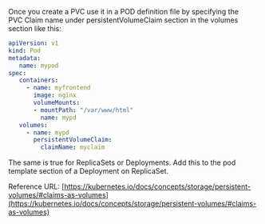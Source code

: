 Once you create a PVC use it in a POD definition file by specifying the PVC Claim name under persistentVolumeClaim section in the volumes section like this: 

```yaml
apiVersion: v1
kind: Pod
metadata:
   name: mypod
spec:
   containers:
     - name: myfrontend
       image: nginx
       volumeMounts:
       - mountPath: "/var/www/html"
         name: mypd
   volumes:
     - name: mypd
       persistentVolumeClaim:
         claimName: myclaim
```
The same is true for ReplicaSets or Deployments. Add this to the pod template section of a Deployment on ReplicaSet.
  
Reference URL: [https://kubernetes.io/docs/concepts/storage/persistent-volumes/#claims-as-volumes](https://kubernetes.io/docs/concepts/storage/persistent-volumes/#claims-as-volumes)